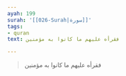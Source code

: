 ```yaml
---
ayah: 199
surah: '[[026-Surah|سورة]]'
tags:
- quran
text: فقرأه عليهم ما كانوا به مؤمنين

---
```

> فقرأه عليهم ما كانوا به مؤمنين
